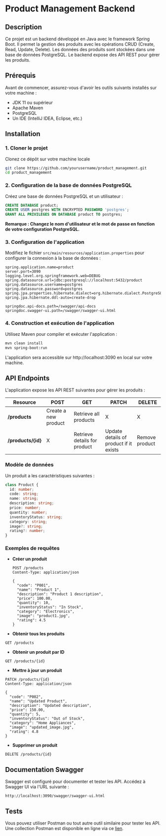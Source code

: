 # Product Management Backend

## Description

Ce projet est un backend développé en Java avec le framework Spring Boot. Il permet la gestion des produits avec les opérations CRUD (Create, Read, Update, Delete). Les données des produits sont stockées dans une base de données PostgreSQL. Le backend expose des API REST pour gérer les produits.

## Prérequis

Avant de commencer, assurez-vous d'avoir les outils suivants installés sur votre machine :

- JDK 11 ou supérieur
- Apache Maven
- PostgreSQL
- Un IDE (IntelliJ IDEA, Eclipse, etc.)

## Installation

### 1. Cloner le projet

Clonez ce dépôt sur votre machine locale 

```bash
git clone https://github.com/yourusername/product_management.git
cd product_management
```

### 2. Configuration de la base de données PostgreSQL

Créez une base de données PostgreSQL et un utilisateur :

```sql
CREATE DATABASE product;
CREATE USER postgres WITH ENCRYPTED PASSWORD 'postgres';
GRANT ALL PRIVILEGES ON DATABASE product TO postgres;
```

**Remarque : Changez le nom d'utilisateur et le mot de passe en fonction de votre configuration PostgreSQL.**


### 3. Configuration de l'application

Modifiez le fichier `src/main/resources/application.properties` pour configurer la connexion à la base de données :

```properties
spring.application.name=product
server.port=3090
logging.level.org.springframework.web=DEBUG
spring.datasource.url=jdbc:postgresql://localhost:5432/product
spring.datasource.username=postgres
spring.datasource.password=postgres
spring.jpa.properties.hibernate.dialect=org.hibernate.dialect.PostgreSQLDialect
spring.jpa.hibernate.ddl-auto=create-drop

springdoc.api-docs.path=/swagger/api-docs
springdoc.swagger-ui.path=/swagger/swagger-ui.html
```


### 4. Construction et exécution de l'application

Utilisez Maven pour compiler et exécuter l'application :

```bash
mvn clean install
mvn spring-boot:run
```

L'application sera accessible sur http://localhost:3090 en local sur votre machine.


## API Endpoints

L'application expose les API REST suivantes pour gérer les produits :

| Resource           | POST                  | GET                            | PATCH                                    | DELETE           |
| ------------------ | --------------------- | ------------------------------ | ---------------------------------------- | ---------------- |
| **/products**      | Create a new product  | Retrieve all products          | X                                        | X                |
| **/products/{id}** | X                     | Retrieve details for product   | Update details of product if it exists   | Remove product   |



### Modèle de données

Un produit a les caractéristiques suivantes :

```typescript
class Product {
  id: number;
  code: string;
  name: string;
  description: string;
  price: number;
  quantity: number;
  inventoryStatus: string;
  category: string;
  image?: string;
  rating?: number;
}
```


### Exemples de requêtes

- **Créer un produit**

  ```http
  POST /products
  Content-Type: application/json

  {
    "code": "P001",
    "name": "Product 1",
    "description": "Product 1 description",
    "price": 100.00,
    "quantity": 10,
    "inventoryStatus": "In Stock",
    "category": "Electronics",
    "image": "product1.jpg",
    "rating": 4.5
  }
  ```


- **Obtenir tous les produits**
```
GET /products
```
- **Obtenir un produit par ID**
```
GET /products/{id}
```

- **Mettre à jour un produit**
```
PATCH /products/{id}
Content-Type: application/json

{
  "code": "P002",
  "name": "Updated Product",
  "description": "Updated description",
  "price": 150.00,
  "quantity": 5,
  "inventoryStatus": "Out of Stock",
  "category": "Home Appliances",
  "image": "updated_image.jpg",
  "rating": 4.8
}
```

- **Supprimer un produit**
```
DELETE /products/{id}
```

## Documentation Swagger

Swagger est configuré pour documenter et tester les API. Accédez à Swagger UI via l'URL suivante :
```
http://localhost:3090/swagger/swagger-ui.html
```

## Tests

Vous pouvez utiliser Postman ou tout autre outil similaire pour tester les API. Une collection Postman est disponible en ligne via ce [lien](https://documenter.getpostman.com/view/37127779/2sA3kVm2CK#c7b70e85-0f03-40a1-b9ed-9456c7c332f0).
